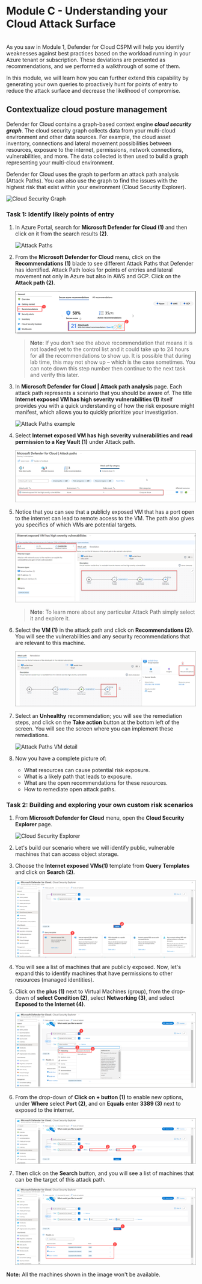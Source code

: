 # Module C - Understanding your Cloud Attack Surface
<br>
As you saw in Module 1, Defender for Cloud CSPM will help you identify weaknesses against best practices based on the workload running in your Azure tenant or subscription. These deviations are presented as recommendations, and we performed a walkthrough of some of them. 

<br>

In this module, we will learn how you can further extend this capability by generating your own queries to proactively hunt for points of entry to reduce the attack surface and decrease the likelihood of compromise.

## Contextualize cloud posture management

Defender for Cloud contains a graph-based context engine ***cloud security graph***.  The cloud security graph collects data from your multi-cloud environment and other data sources. For example, the cloud asset inventory, connections and lateral movement possibilities between resources, exposure to the internet, permissions, network connections, vulnerabilities, and more. The data collected is then used to build a graph representing your multi-cloud environment.

Defender for Cloud uses the graph to perform an attack path analysis (Attack Paths). You can also use the graph to find the issues with the highest risk that exist within your environment (Cloud Security Explorer).

![Cloud Security Graph](../images/mdfc-securitygraph1.png)

### Task 1: Identify likely points of entry

1. In Azure Portal, search for **Microsoft Defender for Cloud (1)** and then click on it from the search results **(2)**.

   ![Attack Paths](../images/M0-T1-S1.2.png)

2. From the **Microsoft Defender for Cloud** menu, click on the **Recommendations (1)** blade to see different Attack Paths that Defender has identified. Attack Path looks for points of entries and lateral movement not only in Azure but also in AWS and GCP. Click on the **Attack path (2)**.

   ![Attack Paths](../images/mdfc-attackpath.png?raw=true)

    > **Note**: If you don't see the above recommendation that means it is not loaded yet to the control list and it could take up to 24 hours for all the recommendations to show up. It is possible that during lab time, this may not show up – which is the case sometimes. You can note down this step number then continue to the next task and verify this later.

3. In **Microsoft Defender for Cloud | Attack path analysis** page. Each attack path represents a scenario that you should be aware of. The title **Internet exposed VM has high severity vulnerabilities (1)** itself provides you with a quick understanding of how the risk exposure might manifest, which allows you to quickly prioritize your investigation.

   ![Attack Paths example](../images/mdfc-attackpathexample1.png?raw=true)

5. Select **Internet exposed VM has high severity vulnerabilities and read permission to a Key Vault (1)** under Attack path.

   ![Available Attack Paths](../images/attack1.png?raw=true)

6. Notice that you can see that a publicly exposed VM that has a port open to the internet can lead to remote access to the VM. The path also gives you specifics of which VMs are potential targets.

   ![Attack Paths example scenario detail](../images/attack2.png?raw=true)

   > **Note**: To learn more about any particular Attack Path simply select it and explore it.

7. Select the **VM (1)** in the attack path and click on **Recommendations (2)**. You will see the vulnerabilities and any security recommendations that are relevant to this machine. 

   ![Attack Paths VM detail](../images/attack3.png?raw=true)

8. Select an **Unhealthy** recommendation; you will see the remediation steps, and click on the **Take action** button at the bottom left of the screen. You will see the screen where you can implement these remediations.

   ![Attack Paths VM detail](../images/mdfc-attackpathvmrecommendtiondetail.png?raw=true)

9. Now you have a complete picture of:
      - What resources can cause potential risk exposure.
      - What is a likely path that leads to exposure.
      - What are the open recommendations for these resources.
      - How to remediate open attack paths.

### Task 2: Building and exploring your own custom risk scenarios

1. From **Microsoft Defender for Cloud** menu, open the **Cloud Security Explorer** page.

   ![Cloud Security Explorer](../images/m1-img6.png?raw=true)

1. Let's build our scenario where we will identify public, vulnerable machines that can access object storage.

1. Choose the **Internet exposed VMs(1)** template from **Query Templates** and click on **Search (2)**.

   ![Cloud Security Explorer VM example](../images/mod-3-Task2-1.png?raw=true)

1. You will see a list of machines that are publicly exposed. Now, let's expand this to identify machines that have permissions to other resources (managed identities). 

1. Click on the **plus (1)** next to Virtual Machines (group), from the drop-down of **select Condition (2)**, select **Networking (3)**, and select **Exposed to the Internet (4)**.

   ![Cloud Security Explorer Custom Scenario](../images/mod-3-Task2-2.png?raw=true)

1. From the drop-down of **Click on + button (1)** to enable new options, under **Where** select **Port (2)**, and on **Equals** enter **3389 (3)** next to exposed to the internet.

    ![Cloud Security Explorer Custom Scenario](../images/mod-3-Task2-3.png?raw=true)

1. Then click on the **Search** button, and you will see a list of machines that can be the target of this attack path.

    ![Cloud Security Explorer Custom Scenario](../images/mod-3-Task2-4.png?raw=true)

**Note:** All the machines shown in the image won't be available.

